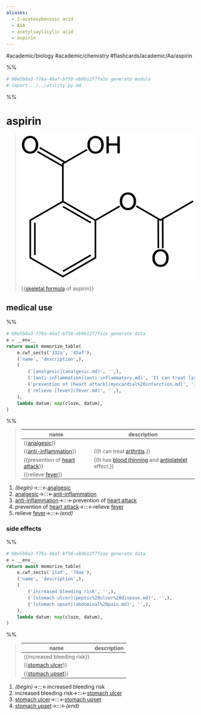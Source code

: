 ```yaml
---
aliases:
  - 2-acetoxybenzoic acid
  - ASA
  - acetylsaylicylic acid
  - aspirin
---
```


#academic/biology #academic/chemistry #flashcards/academic/Aa/aspirin

%%
```Python
# 08e5b0a3-f78a-46af-bf50-eb9b12f7fa1e generate module
# import ../../utility.py.md
```
%%

# aspirin

> ![skeletal formula of aspirin](../attachments/Aspirin-skeletal.svg)
>
> {{[skeletal formula](skeletal%20formula.md) of aspirin}}

## medical use

%%
```Python
# 08e5b0a3-f78a-46af-bf50-eb9b12f7fa1e generate data
e = __env__
return await memorize_table(
	e.cwf_sects('332a', '45af'),
	('name', 'description',),
	(
		('[analgesic](analgesic.md)', '',),
		('[anti-inflammation](anti-inflammatory.md)', 'It can treat [arthritis](arthritis.md).',),
		('prevention of [heart attack](myocardial%20infarction.md)', 'It has [blood thinning](anticoagulant.md) and [antiplatelet](antiplatelet%20drug.md) effect.',),
		('relieve [fever](fever.md)', '',),
	),
	lambda datum: map(cloze, datum),
)
```
%%

<!--08e5b0a3-f78a-46af-bf50-eb9b12f7fa1e generate section="332a"--><!-- The following content is generated at 2023-04-07T10:57:11.007075+08:00. Any edits will be overridden! -->

> | name | description |
> |-|-|
> | {{[analgesic](analgesic.md)}} |  |
> | {{[anti-inflammation](anti-inflammatory.md)}} | {{It can treat [arthritis](arthritis.md).}} |
> | {{prevention of [heart attack](myocardial%20infarction.md)}} | {{It has [blood thinning](anticoagulant.md) and [antiplatelet](antiplatelet%20drug.md) effect.}} |
> | {{relieve [fever](fever.md)}} |  |

<!--/08e5b0a3-f78a-46af-bf50-eb9b12f7fa1e-->

<!--08e5b0a3-f78a-46af-bf50-eb9b12f7fa1e generate section="45af"--><!-- The following content is generated at 2023-04-07T10:57:10.995105+08:00. Any edits will be overridden! -->

1. _(begin)_→:::←[analgesic](analgesic.md)
2. [analgesic](analgesic.md)→:::←[anti-inflammation](anti-inflammatory.md)
3. [anti-inflammation](anti-inflammatory.md)→:::←prevention of [heart attack](myocardial%20infarction.md)
4. prevention of [heart attack](myocardial%20infarction.md)→:::←relieve [fever](fever.md)
5. relieve [fever](fever.md)→:::←_(end)_

<!--/08e5b0a3-f78a-46af-bf50-eb9b12f7fa1e-->

### side effects

%%
```Python
# 08e5b0a3-f78a-46af-bf50-eb9b12f7fa1e generate data
e = __env__
return await memorize_table(
	e.cwf_sects('11af', '78ae'),
	('name', 'description',),
	(
		('increased bleeding risk', '',),
		('[stomach ulcer](peptic%20ulcer%20disease.md)', '',),
		('[stomach upset](abdominal%20pain.md)', '',),
	),
	lambda datum: map(cloze, datum),
)
```
%%

<!--08e5b0a3-f78a-46af-bf50-eb9b12f7fa1e generate section="11af"--><!-- The following content is generated at 2023-04-07T11:04:50.174254+08:00. Any edits will be overridden! -->

> | name | description |
> |-|-|
> | {{increased bleeding risk}} |  |
> | {{[stomach ulcer](peptic%20ulcer%20disease.md)}} |  |
> | {{[stomach upset](abdominal%20pain.md)}} |  |

<!--/08e5b0a3-f78a-46af-bf50-eb9b12f7fa1e-->

<!--08e5b0a3-f78a-46af-bf50-eb9b12f7fa1e generate section="78ae"--><!-- The following content is generated at 2023-04-07T11:04:50.189877+08:00. Any edits will be overridden! -->

1. _(begin)_→:::←increased bleeding risk
2. increased bleeding risk→:::←[stomach ulcer](peptic%20ulcer%20disease.md)
3. [stomach ulcer](peptic%20ulcer%20disease.md)→:::←[stomach upset](abdominal%20pain.md)
4. [stomach upset](abdominal%20pain.md)→:::←_(end)_

<!--/08e5b0a3-f78a-46af-bf50-eb9b12f7fa1e-->
